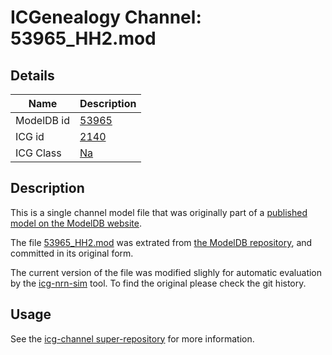 # ICGenealogy Channel: 53965\_HH2.mod

## Details

Name | Description
---- | -----------
ModelDB id | [53965](http://senselab.med.yale.edu/ModelDB/ShowModel.cshtml?model=53965)
ICG id | [2140](http://icg.neurotheory.ox.ac.uk/channels/2/2140)
ICG Class | [Na](http://icg.neurotheory.ox.ac.uk/channels/2)

## Description

This is a single channel model file that was originally part of a [published model on the ModelDB website](http://senselab.med.yale.edu/mModelDB/ShowModel.cshtml?model=53965).


The file [53965\_HH2.mod](53965_HH2.mod) was extrated from [the ModelDB repository](http://senselab.med.yale.edu/ModelDB/ShowModel.cshtml?model=53965), and committed in its original form.

The current version of the file was modified slighly for automatic evaluation by the [icg-nrn-sim](https://github.com/icgenealogy/icg-nrn-sim) tool. To find the original please check the git history.


## Usage

See the [icg-channel super-repository](https://github.com/icgenealogy/icg-channels) for more information.